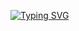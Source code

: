 [![Typing SVG](https://readme-typing-svg.herokuapp.com/?lines=Repaso+de+CPP+para+exámen)](https://git.io/typing-svg)<br/>
